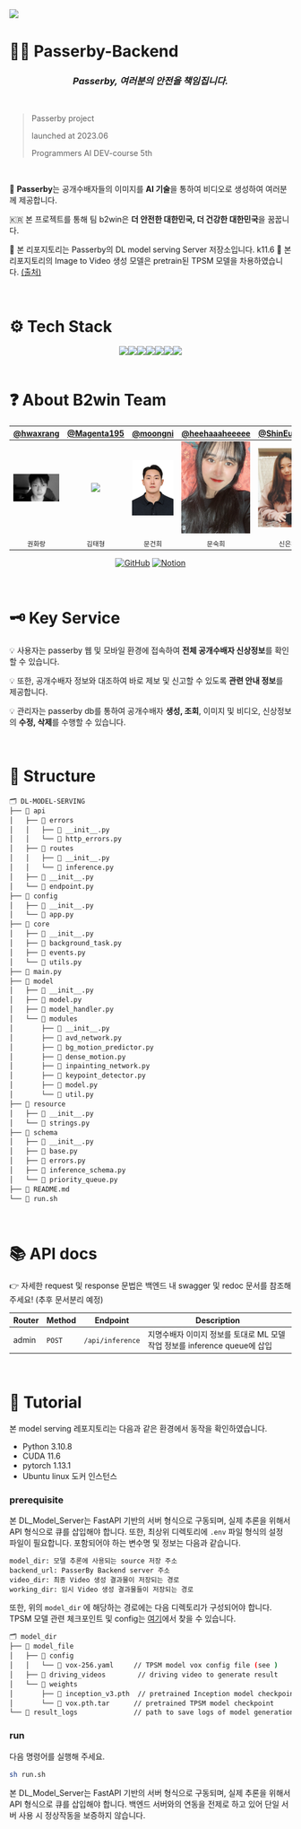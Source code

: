 <img src="src/passerby_service.gif"/>

# 🕵🏻 Passerby-Backend

### <div align="center"><b><i> Passerby, 여러분의 안전을 책임집니다. </i></b></div>

&nbsp; 

> Passerby project
> 
> launched at 2023.06
> 
> Programmers AI DEV-course 5th

&nbsp; 

🎥 **Passerby**는 공개수배자들의 이미지를 **AI 기술**을 통하여 비디오로 생성하여 여러분께 제공합니다.

🇰🇷 본 프로젝트를 통해 팀 b2win은 **더 안전한 대한민국, 더 건강한 대한민국**을 꿈꿉니다.

💾 본 리포지토리는 Passerby의 DL model serving Server 저장소입니다.
k11.6
🚀 본 리포지토리의 Image to Video 생성 모델은 pretrain된 TPSM 모델을 차용하였습니다. [(출처)](https://github.com/yoyo-nb/Thin-Plate-Spline-Motion-Model)

&nbsp;

# ⚙️ Tech Stack

<div align="center">
<img src="https://img.shields.io/badge/Python-3776AB0?style=for-the-badge&logo=Python&logoColor=white"><img src="https://img.shields.io/badge/FastAPI-009688?style=for-the-badge&logo=FastAPI&logoColor=white"><img src="https://img.shields.io/badge/Pydantic-E92063?style=for-the-badge&logo=Pydantic&logoColor=white"><img src="https://img.shields.io/badge/Swagger-85EA2D?style=for-the-badge&logo=Swagger&logoColor=white"><img src="https://img.shields.io/badge/Amazon%20EC2-FF9900?style=for-the-badge&logo=Amazon%20EC2&logoColor=white"><img src="https://img.shields.io/badge/Docker-2496ED?style=for-the-badge&logo=Docker&logoColor=white"><img src="https://img.shields.io/badge/PyTorch-EE4C2C?style=for-the-badge&logo=PyTorch&logoColor=white">


</div>
&nbsp; 

# ❓ About B2win Team

<div align="center">
  
| [@hwaxrang](https://github.com/hwaxrang) | [@Magenta195](https://github.com/Magenta195) | [@moongni](https://github.com/moongni) | [@heehaaaheeeee](https://github.com/heehaaaheeeee) | [@ShinEunChae](https://github.com/ShinEunChae) | [@joseokjun](https://github.com/joseokjun) |
|:---:|:---:|:---:|:---:|:---:|:---:|
| <img src="src/khr.png" width=200 /> | <img src="src/kth.jpeg" width=200 /> | <img src="src/mgh.png" width=200 /> | <img src="src/msh.jpg" width=200 /> | <img src="src/sec.jpeg" width=200 /> | <img src="src/jsj.jpg" width=200 /> |
| `권화랑`   | `김태형` | `문건희` | `문숙희` | `신은채` | `조석준`  |

</div>

<div align="center">
<a href = "https://github.com/TeamB2win"><img alt="GitHub" src ="https://img.shields.io/badge/GitHub-181717.svg?&style=for-the-badge&logo=GitHub&logoColor=white"/></a>
<a href = "https://www.notion.so/B2Win-Between-a9b09623b67243319d9bbce293bfa46b?pvs=4"><img alt="Notion" src ="https://img.shields.io/badge/Notion-eeeeee.svg?&style=for-the-badge&logo=Notion&logoColor=black"/></a>
</div>




&nbsp; 

# 🗝️ Key Service

💡 사용자는 passerby 웹 및 모바일 환경에 접속하여 **전체 공개수배자 신상정보**를 확인할 수 있습니다.

💡 또한, 공개수배자 정보와 대조하여 바로 제보 및 신고할 수 있도록 **관련 안내 정보**를 제공합니다.

💡 관리자는 passerby db를 통하여 공개수배자 **생성, 조회**, 이미지 및 비디오, 신상정보의 **수정, 삭제**를 수행할 수 있습니다.

&nbsp;

# 🧭 Structure

```bash
🗂️ DL-MODEL-SERVING
├── 📂 api
│   ├── 📂 errors
│   │   ├── 📄 __init__.py
│   │   └── 📄 http_errors.py
│   ├── 📂 routes
│   │   ├── 📄 __init__.py
│   │   └── 📄 inference.py
│   ├── 📄 __init__.py
│   └── 📄 endpoint.py
├── 📂 config
│   ├── 📄 __init__.py
│   └── 📄 app.py
├── 📂 core
│   ├── 📄 __init__.py
│   ├── 📄 background_task.py
│   ├── 📄 events.py
│   └── 📄 utils.py
├── 📄 main.py
├── 📂 model
│   ├── 📄 __init__.py
│   ├── 📄 model.py
│   ├── 📄 model_handler.py
│   └── 📂 modules
│       ├── 📄 __init__.py
│       ├── 📄 avd_network.py
│       ├── 📄 bg_motion_predictor.py
│       ├── 📄 dense_motion.py
│       ├── 📄 inpainting_network.py
│       ├── 📄 keypoint_detector.py
│       ├── 📄 model.py
│       └── 📄 util.py
├── 📂 resource
│   ├── 📄 __init__.py
│   └── 📄 strings.py
├── 📂 schema
│   ├── 📄 __init__.py
│   ├── 📄 base.py
│   ├── 📄 errors.py
│   ├── 📄 inference_schema.py
│   └── 📄 priority_queue.py
├── 📄 README.md
└── 📄 run.sh
```
&nbsp;

# 📚 API docs

👉 자세한 request 및 response 문법은 백엔드 내 swagger 및 redoc 문서를 참조해 주세요! (추후 문서분리 예정)


|Router|Method|Endpoint|Description|
|---|---|---|---|
| admin | `POST` | `/api/inference` | 지명수배자 이미지 정보를 토대로 ML 모델 작업 정보를 inference queue에 삽입 |




&nbsp;

# 📝 Tutorial

본 model serving 레포지토리는 다음과 같은 환경에서 동작을 확인하였습니다.

+ Python 3.10.8
+ CUDA 11.6
+ pytorch 1.13.1
+ Ubuntu linux 도커 인스턴스


### prerequisite

본 DL_Model_Server는 FastAPI 기반의 서버 형식으로 구동되며, 실제 추론을 위해서 API 형식으로 큐를 삽입해야 합니다.
또한, 최상위 디렉토리에 `.env` 파일 형식의 설정 파일이 필요합니다. 포함되어야 하는 변수명 및 정보는 다음과 같습니다.

```bash
model_dir: 모델 추론에 사용되는 source 저장 주소
backend_url: PasserBy Backend server 주소
video_dir: 최종 Video 생성 결과물이 저장되는 경로
working_dir: 임시 Video 생성 결과물들이 저장되는 경로
```

또한, 위의 `model_dir` 에 해당하는 경로에는 다음 디렉토리가 구성되어야 합니다. TPSM 모델 관련 체크포인트 및 config는 [여기](https://github.com/yoyo-nb/Thin-Plate-Spline-Motion-Model)에서 찾을 수 있습니다.

```bash
🗂️ model_dir
├── 📂 model_file
│   ├── 📂 config
│   │   └── 📄 vox-256.yaml     // TPSM model vox config file (see )
│   ├── 📂 driving_videos        // driving video to generate result
│   └── 📂 weights
│       ├── 📄 inception_v3.pth  // pretrained Inception model checkpoint
│       └── 📄 vox.pth.tar      // pretrained TPSM model checkpoint
└── 📂 result_logs              // path to save logs of model generation
```

### run

다음 명령어를 실행해 주세요.

```bash
sh run.sh
```

본 DL_Model_Server는 FastAPI 기반의 서버 형식으로 구동되며, 실제 추론을 위해서 API 형식으로 큐를 삽입해야 합니다. 백엔드 서버와의 연동을 전제로 하고 있어 단일 서버 사용 시 정상작동을 보증하지 않습니다.

